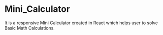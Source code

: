 # Mini_Calculator
It is a responsive Mini Calculator created in React which helps user to solve Basic Math Calculations.
